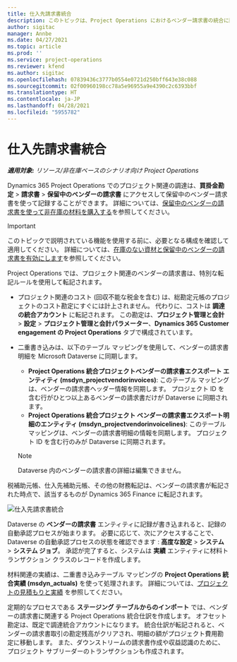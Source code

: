 ```yaml
---
title: 仕入先請求書統合
description: このトピックは、Project Operations におけるベンダー請求書の統合に関する情報を提供します。
author: sigitac
manager: Annbe
ms.date: 04/27/2021
ms.topic: article
ms.prod: ''
ms.service: project-operations
ms.reviewer: kfend
ms.author: sigitac
ms.openlocfilehash: 07839436c3777b0554e0721d250bff643e38c088
ms.sourcegitcommit: 02f00960198cc78a5e96955a9e4390c2c6393bbf
ms.translationtype: HT
ms.contentlocale: ja-JP
ms.lasthandoff: 04/28/2021
ms.locfileid: "5955782"
---
```

# <a name="vendor-invoice-integration"></a>仕入先請求書統合

_**適用対象:** リソース/非在庫ベースのシナリオ向け Project Operations_

Dynamics 365 Project Operations でのプロジェクト関連の調達は、**買掛金勘定** > **請求書** > **保留中のベンダーの請求書** にアクセスして保留中のベンダー請求書を使って記録することができます。 詳細については、[保留中のベンダーの請求書を使って非在庫の材料を購入する](../procurement/pending-vendor-invoices.md)を参照してください。

> [!IMPORTANT]
> このトピックで説明されている機能を使用する前に、必要となる構成を確認して適用してください。 詳細については、[在庫のない資材と保留中のベンダーの請求書を有効にします](../procurement/configure-materials-nonstocked.md)を参照してください。

Project Operations では、プロジェクト関連のベンダーの請求書は、特別な転記ルールを使用して転記されます。

- プロジェクト関連のコスト (回収不能な税金を含む) は、総勘定元帳のプロジェクトのコスト勘定にすぐには計上されません。 代わりに、コストは **調達の統合アカウント** に転記されます。 この勘定は、**プロジェクト管理と会計** > **設定** > **プロジェクト管理と会計パラメーター**、**Dynamics 365 Customer engagement の Project Operations** タブで構成されています。
- 二重書き込みは、以下のテーブル マッピングを使用して、ベンダーの請求書明細を Microsoft Dataverse に同期します。

     - **Project Operations 統合プロジェクトベンダーの請求書エクスポート エンティティ (msdyn_projectvendorinvoices)**: このテーブル マッピングは、ベンダーの請求書ヘッダー情報を同期します。 プロジェクト ID を含む行がひとつ以上あるベンダーの請求書だけが  Dataverse に同期されます。
     - **Project Operations 統合プロジェクト ベンダーの請求書エクスポート明細のエンティティ (msdyn_projectvendorinvoicelines)**: このテーブル マッピングは、ベンダーの請求書明細の情報を同期します。 プロジェクト ID を含む行のみが Dataverse に同期されます。

     > [!NOTE]
     > Dataverse 内のベンダーの請求書の詳細は編集できません。

税補助元帳、仕入先補助元帳、その他の財務転記は、ベンダーの請求書が転記された時点で、該当するものが Dynamics 365 Finance に転記されます。

![仕入先請求書統合](media/DW7VendorInvoice.png)

Dataverse の **ベンダーの請求書** エンティティに記録が書き込まれると、記録の自動承認プロセスが始まります。 必要に応じて、次にアクセスすることで、Dataverse の自動承認プロセスの状態を確認できます : **高度な設定** > **システム** > **システム ジョブ**。 承認が完了すると、システムは **実績** エンティティに材料トランザクション クラスのレコードを作成します。

材料関連の実績は、二重書き込みテーブル マッピングの  **Project Operations 統合実績 (msdyn_actuals)** を使って処理されます。 詳細については、[プロジェクトの見積もりと実績](resource-dual-write-estimates-actuals.md) を参照してください。

定期的なプロセスである **ステージング テーブルからのインポート** では、ベンダーの請求書に関連する Project Operations 統合仕訳を作成します。 オフセット勘定は、既定で調達統合アカウントになります。 統合仕訳が転記されると、ベンダーの請求書取引の勘定残高がクリアされ、明細の額がプロジェクト費用勘定に移動します。 また、ダウンストリームの請求書作成や収益認識のために、プロジェクト サブリーダーのトランザクションも作成されます。
